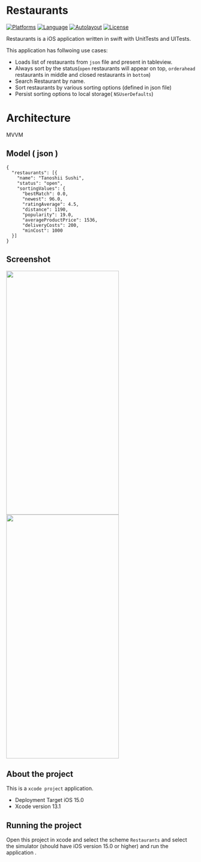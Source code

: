 # Restaurants

[![Platforms](https://img.shields.io/badge/Platform-iOS-yellow.svg)]()
[![Language](https://img.shields.io/badge/Language-Swift_5.1-orange.svg)]()
[![Autolayout](https://img.shields.io/badge/Autolayout-Supported-blue.svg)]()
[![License](https://img.shields.io/badge/License-MIT-blue.svg)]()

Restaurants is a iOS application written in swift with UnitTests and UITests.

This application has follwoing use cases: 

- Loads list of restaurants from `json`  file and present in tableview.
- Always sort by the status(`open` restaurants will appear on top, `orderahead` restaurants  in middle and closed restaurants in `bottom`)
- Search Restaurant by name.
- Sort restaurants by various sorting options (defined in json file)
- Persist sorting options to local storage( `NSUserDefaults`)

# Architecture
MVVM

## Model ( json )
```
{
  "restaurants": [{
    "name": "Tanoshii Sushi",
    "status": "open",
    "sortingValues": {
      "bestMatch": 0.0,
      "newest": 96.0,
      "ratingAverage": 4.5,
      "distance": 1190,
      "popularity": 19.0,
      "averageProductPrice": 1536,
      "deliveryCosts": 200,
      "minCost": 1000
  }]
}
```

## Screenshot

<img src="https://user-images.githubusercontent.com/30017908/176920546-53452367-aeec-4591-b406-8a804b8bb4a7.png" width="300" height="650" />

<img src="https://user-images.githubusercontent.com/30017908/176922067-f6df07d1-9a1c-4b4c-b745-56d0bf71ea56.png" width="300" height="650" />


## About the project
This is a `xcode project` application.
- Deployment Target iOS 15.0
- Xcode version 13.1

## Running the project

Open this project in xcode and select the scheme `Restaurants` and select the simulator (should have iOS version 15.0 or higher) and run the application .
